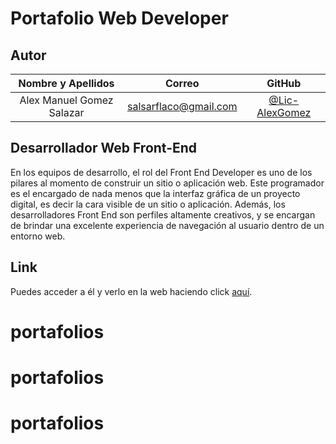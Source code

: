 # Portafolio Web Developer

## Autor

| **Nombre y Apellidos** |         **Correo**         |               **GitHub**               |
| :--------------------: | :------------------------: | :------------------------------------: |
|  Alex Manuel Gomez Salazar | salsarflaco@gmail.com | [@Lic-AlexGomez](https://github.com/Lic-AlexGomez) |

## Desarrollador Web Front-End

En los equipos de desarrollo, el rol del Front End Developer es uno de los pilares al momento de construir un sitio o aplicación web. Este programador es el encargado de nada menos que la interfaz gráfica de un proyecto digital, es decir la cara visible de un sitio o aplicación. Además, los desarrolladores Front End son perfiles altamente creativos, y se encargan de brindar una excelente experiencia de navegación al usuario dentro de un entorno web.

## Link

Puedes acceder a él y verlo en la web haciendo click [aquí]((https://lic-alexgomez.github.io/portafolios/portafolio-es/index.html)).

# portafolios
# portafolios
# portafolios
